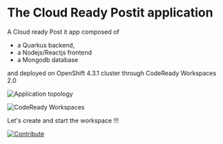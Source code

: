 # The Cloud Ready Postit application
A Cloud ready Post it app composed of
- a Quarkus backend,
- a Nodejs/Reactjs frontend
- a Mongodb database

and deployed on OpenShift 4.3.1 cluster through CodeReady Workspaces 2.0

![Application topology](topology.png "Application Topology")

![CodeReady Workspaces](codeready-workspaces-preview.png "CodeReady Workspaces")

Let's create and start the workspace !!!

 [![Contribute](factory-contribute.svg)](https://codeready-codeready-workspaces.apps.ocp4.rhocplab.com/factory?url=https://github.com/gamagnolo/quarkus-reactjs-postit-app)
